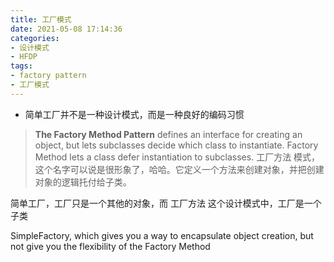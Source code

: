 ```yaml
---
title: 工厂模式
date: 2021-05-08 17:14:36
categories:
- 设计模式
- HFDP 
tags:
- factory pattern
- 工厂模式
---
```


* 简单工厂并不是一种设计模式，而是一种良好的编码习惯

> **The Factory Method Pattern** defines an interface for creating an object, but lets subclasses decide which class to instantiate. Factory Method lets a class defer instantiation to subclasses.
> 工厂方法 模式，这个名字可以说是很形象了，哈哈。它定义一个方法来创建对象，并把创建对象的逻辑托付给子类。

简单工厂，工厂只是一个其他的对象，而 工厂方法 这个设计模式中，工厂是一个子类

SimpleFactory, which gives you a way to encapsulate object creation, but not give you the flexibility of the Factory Method